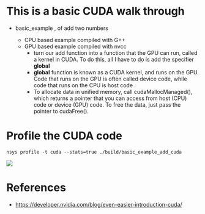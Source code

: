 

# This is a basic CUDA walk through 



- basic_example , of add two numbers
   
   - CPU based example compiled with G++
   - GPU based example compiled with nvcc
        - turn our add function into a function that the GPU can run, called a kernel in CUDA. To do this, all I have to do is add the specifier __global__
        - __global__ function is known as a CUDA kernel, and runs on the GPU. Code that runs on the GPU is often called device code, while code that runs on the CPU is host code .
        - To allocate data in unified memory, call cudaMallocManaged(), which returns a pointer that you can access from host (CPU) code or device (GPU) code. To free the data, just pass the pointer to cudaFree().



# Profile the CUDA code


```
nsys profile -t cuda --stats=true ./build/basic_example_add_cuda 
```

![](docs/profile_nsys.png)


# References

- https://developer.nvidia.com/blog/even-easier-introduction-cuda/